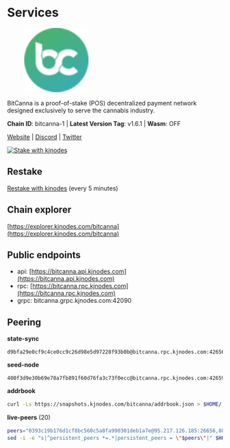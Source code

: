# Services

<figure><img src="https://raw.githubusercontent.com/kj89/cosmos-images/main/logos/bitcanna.png" width="150" alt=""><figcaption></figcaption></figure>

BitCanna is a proof-of-stake (POS) decentralized payment network designed exclusively to serve the cannabis industry. 

**Chain ID**: bitcanna-1 | **Latest Version Tag**: v1.6.1 | **Wasm**: OFF

[Website](https://www.bitcanna.io) | [Discord](https://discord.gg/9AVrzaVQvs) | [Twitter](https://twitter.com/BitCannaGlobal)

[![Stake with kjnodes](https://i.ibb.co/cr44Q8j/button-stake-with-kjnodes.png)](https://restake.app/bitcanna/bcnavaloper1aym6s8eza7kjvnxuwxufrzccz6vqvgnsc47cc7)

## Restake

[Restake with kjnodes](https://restake.app/bitcanna/bcnavaloper1aym6s8eza7kjvnxuwxufrzccz6vqvgnsc47cc7) (every 5 minutes)
## Chain explorer
[https://explorer.kjnodes.com/bitcanna](https://explorer.kjnodes.com/bitcanna)

## Public endpoints

* api: [https://bitcanna.api.kjnodes.com](https://bitcanna.api.kjnodes.com)
* rpc: [https://bitcanna.rpc.kjnodes.com](https://bitcanna.rpc.kjnodes.com)
* grpc: bitcanna.grpc.kjnodes.com:42090

## Peering

**state-sync**

```text
d9bfa29e0cf9c4ce0cc9c26d98e5d97228f93b0b@bitcanna.rpc.kjnodes.com:42656
```

**seed-node**

```text
400f3d9e30b69e78a7fb891f60d76fa3c73f0ecc@bitcanna.rpc.kjnodes.com:42659
```

**addrbook**
```bash
curl -Ls https://snapshots.kjnodes.com/bitcanna/addrbook.json > $HOME/.bcna/config/addrbook.json
```

**live-peers** (20)
```bash
peers="0393c19b176d1cf8bc560c5a8fa990301deb1a7e@95.217.126.185:26656,88c6b1fa1c7fef98b4449b769eb2705476586664@65.109.92.241:21326,9532a13b05e5f68f2ca01f90b3d1ba9a762af817@65.108.131.190:21956,4dabde84771e8689403ce7c8b76d27e555ab2f00@65.21.136.170:50656,803fc66e3bd7b724921ef9c40636067f36e880c6@65.108.199.222:26356,b587bf827b5f680c417601b536ffbd505c88bb07@193.70.45.106:13056,bba10290da32f3cb41e15c3a192413666ce05cee@136.243.119.241:26656,320d0d38559140608b72a361db44b2a8f14bf0d1@107.181.229.154:16656,d9bfa29e0cf9c4ce0cc9c26d98e5d97228f93b0b@65.109.88.38:42656,5bb0a042e8a4ee28bcda1e26148e57787e75a42e@23.88.69.22:28466,2c46e946a2375111b345f5bd2a8617c0e5438767@94.130.200.168:46656,b7295f18b7150cc128d47c0546e2225179fc5427@202.61.194.254:60856,1cb3c50f74b83d29868e11b7e3ead261426a009e@173.249.59.70:35656,a1ceb81a5498642753f8600a5c3b9ca056af3051@67.222.144.195:16656,36b45a10fb3afd1687c6e93a07b626709cccb524@148.251.19.197:26706,6cceba286b498d4a1931f85e35ea0fa433373057@78.47.208.97:26656,471518432477e31ea348af246c0b54095d41352c@78.47.210.209:26656,ad820cb2fa85e525538207bb24ee49a61a74eb45@93.115.25.15:26656,4e1c2471efb89239fb04a4b75f9f87177fd91d00@95.217.151.241:26656,35b0d76e165e5b6852665a5f234eb416b8e045a0@65.21.204.46:31656"
sed -i -e "s|^persistent_peers *=.*|persistent_peers = \"$peers\"|" $HOME/.bcna/config/config.toml
```
